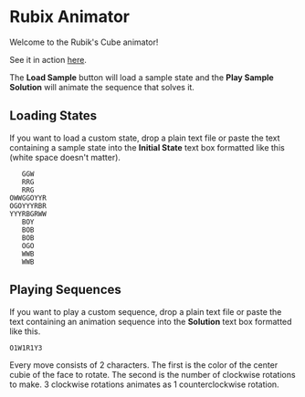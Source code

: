 Rubix Animator
==============
Welcome to the Rubik's Cube animator!

See it in action [here](http://cdcor.github.io/rubix-animator/).

The __Load Sample__ button will load a sample state and the __Play Sample Solution__ will animate the sequence that solves it.

Loading States
--------------
If you want to load a custom state, drop a plain text file or paste the text containing a sample state into the __Initial State__ text box formatted like this (white space doesn't matter).
```
   GGW
   RRG
   RRG
OWWGGOYYR
OGOYYYRBR
YYYRBGRWW
   BOY
   BOB
   BOB
   OGO
   WWB
   WWB
```

Playing Sequences
-----------------
If you want to play a custom sequence, drop a plain text file or paste the text containing an animation sequence into the __Solution__ text box formatted like this.
```
O1W1R1Y3
```
Every move consists of 2 characters. The first is the color of the center cubie of the face to rotate. The second is the number of clockwise rotations to make. 3 clockwise rotations animates as 1 counterclockwise rotation.
